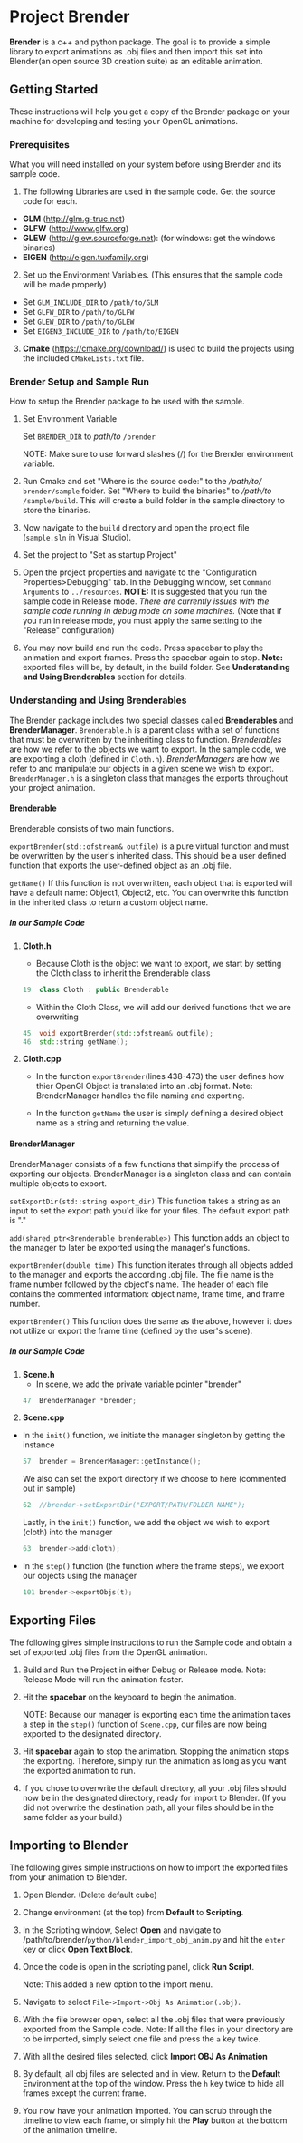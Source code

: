 # Project Brender

**Brender** is a c++ and python package. The goal is to provide a simple library to export animations as .obj files and then import this set into Blender(an open source 3D creation suite) as an editable animation.

## Getting Started

These instructions will help you get a copy of the Brender package on your machine for developing and testing your OpenGL animations.

### Prerequisites

What you will need installed on your system before using Brender and its sample code.

1. The following Libraries are used in the sample code. Get the source code for each.

  * **GLM** (http://glm.g-truc.net)
  * **GLFW** (http://www.glfw.org)
  * **GLEW** (http://glew.sourceforge.net): (for windows: get the windows binaries)
  * **EIGEN** (http://eigen.tuxfamily.org)

2. Set up the Environment Variables. (This ensures that the sample code will be made properly)

  * Set `GLM_INCLUDE_DIR` to `/path/to/GLM`
  * Set `GLFW_DIR` to `/path/to/GLFW`
  * Set `GLEW_DIR` to `/path/to/GLEW`
  * Set `EIGEN3_INCLUDE_DIR` to `/path/to/EIGEN`

3. **Cmake** (https://cmake.org/download/) is used to build the projects using the included `CMakeLists.txt` file.

### Brender Setup and Sample Run

How to setup the Brender package to be used with the sample.

1. Set Environment Variable

   Set `BRENDER_DIR` to *path/to* `/brender`

   NOTE: Make sure to use forward slashes (/) for the Brender environment variable.

2. Run Cmake and set "Where is the source code:" to the */path/to/* `brender/sample` folder. Set "Where to build the binaries" to */path/to* `/sample/build`. This will create a build folder in the sample directory to store the binaries.

3. Now navigate to the `build` directory and open the project file (`sample.sln` in Visual Studio).

4. Set the project to "Set as startup Project"

5. Open the project properties and navigate to the "Configuration Properties>Debugging" tab. In the Debugging window, set `Command Arguments` to `../resources`. **NOTE:** It is suggested that you run the sample code in Release mode. *There are currently issues with the sample code running in debug mode on some machines.* (Note that if you run in release mode, you must apply the same setting to the "Release" configuration)

6. You may now build and run the code. Press spacebar to play the animation and export frames. Press the spacebar again to stop. **Note:** exported files will be, by default, in the build folder. See **Understanding and Using Brenderables** section for details.

### Understanding and Using Brenderables

   The Brender package includes two special classes called **Brenderables** and **BrenderManager**. `Brenderable.h` is a parent class with a set of functions that must be overwritten by the inheriting class to function. *Brenderables* are how we refer to the objects we want to export. In the sample code, we are exporting a cloth (defined in `Cloth.h`). *BrenderManagers* are how we refer to and manipulate our objects in a given scene we wish to export. `BrenderManager.h` is a singleton class that manages the exports throughout your project animation.

#### Brenderable 

Brenderable consists of two main functions.

   `exportBrender(std::ofstream& outfile)` is a pure virtual function and must be overwritten by the user's inherited class. This should be a user defined function that exports the user-defined object as an .obj file.

   `getName()` If this function is not overwritten, each object that is exported will have a default name: Object1, Object2, etc. You can overwrite this function in the inherited class to return a custom object name.

##### In our Sample Code

1. **Cloth.h**

   * Because Cloth is the object we want to export, we start by setting the Cloth class to inherit the Brenderable class
	```cpp
	19	class Cloth : public Brenderable
	```
   * Within the Cloth Class, we will add our derived functions that we are overwriting
	```cpp
	45	void exportBrender(std::ofstream& outfile);
	46	std::string getName();
	```

2. **Cloth.cpp**

   * In the function `exportBrender`(lines 438-473) the user defines how thier OpenGl Object is translated into an .obj format. Note: BrenderManager handles the file naming and exporting.

   * In the function `getName` the user is simply defining a desired object name as a string and returning the value.

#### BrenderManager

BrenderManager consists of a few functions that simplify the process of exporting our objects. BrenderManager is a singleton class and can contain multiple objects to export.

   `setExportDir(std::string export_dir)` This function takes a string as an input to set the export path you'd like for your files. The default export path is "."

   `add(shared_ptr<Brenderable brenderable>)` This function adds an object to the manager to later be exported using the manager's functions.

   `exportBrender(double time)` This function iterates through all objects added to the manager and exports the according .obj file. The file name is the frame number followed by the object's name. The header of each file contains the commented information: object name, frame time, and frame number.

   `exportBrender()` This function does the same as the above, however it does not utilize or export the frame time (defined by the user's scene).

##### In our Sample Code

1. **Scene.h**
	* In scene, we add the private variable pointer "brender"
	```cpp
	47	BrenderManager *brender;
	```
2. **Scene.cpp**
  * In the `init()` function, we initiate the manager singleton by getting the instance
	```cpp
	57	brender = BrenderManager::getInstance();
	```
	We also can set the export directory if we choose to here (commented out in sample)
	```cpp
	62	//brender->setExportDir("EXPORT/PATH/FOLDER NAME");
	```
	Lastly, in the `init()` function, we add the object we wish to export (cloth) into the manager
	```cpp
	63	brender->add(cloth);
	```
  * In the `step()` function (the function where the frame steps), we export our objects using the manager
	```cpp
	101	brender->exportObjs(t);
	```

## Exporting Files

The following gives simple instructions to run the Sample code and obtain a set of exported .obj files from the OpenGL animation.

1. Build and Run the Project in either Debug or Release mode. Note: Release Mode will run the animation faster.
2. Hit the **spacebar** on the keyboard to begin the animation. 

   NOTE: Because our manager is exporting each time the animation takes a step in the `step()` function of `Scene.cpp`, our files are now being exported to the designated directory.
   
3. Hit **spacebar** again to stop the animation. Stopping the animation stops the exporting. Therefore, simply run the animation as long as you want the exported animation to run.
4. If you chose to overwrite the default directory, all your .obj files should now be in the designated directory, ready for import to Blender. (If you did not overwrite the destination path, all your files should be in the same folder as your build.)

## Importing to Blender

The following gives simple instructions on how to import the exported files from your animation to Blender.

1. Open Blender. (Delete default cube)
2. Change environment (at the top) from **Default** to **Scripting**.
3. In the Scripting window, Select **Open** and navigate to /path/to/brender/`python/blender_import_obj_anim.py` and hit the `enter` key or click **Open Text Block**.
4. Once the code is open in the scripting panel, click **Run Script**.

   Note: This added a new option to the import menu.
5. Navigate to select `File->Import->Obj As Animation(.obj)`.
6. With the file browser open, select all the .obj files that were previously exported from the Sample code. Note: If all the files in your directory are to be imported, simply select one file and press the `a` key twice.
7. With all the desired files selected, click **Import OBJ As Animation**
8. By default, all obj files are selected and in view. Return to the **Default** Environment at the top of the window. Press the `h` key twice to hide all frames except the current frame.
9. You now have your animation imported. You can scrub through the timeline to view each frame, or simply hit the **Play** button at the bottom of the animation timeline.
